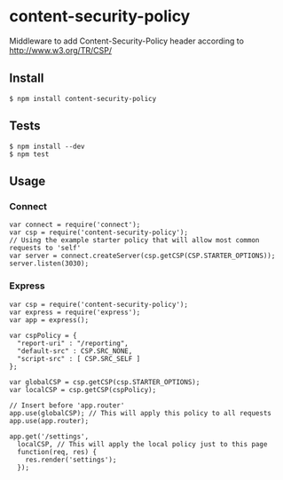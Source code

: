 # content-security-policy
Middleware to add Content-Security-Policy header according to http://www.w3.org/TR/CSP/

## Install

    $ npm install content-security-policy

## Tests

    $ npm install --dev
    $ npm test

## Usage

### Connect

    var connect = require('connect');
    var csp = require('content-security-policy');
    // Using the example starter policy that will allow most common requests to 'self'
    var server = connect.createServer(csp.getCSP(CSP.STARTER_OPTIONS));
    server.listen(3030);
    
### Express

    var csp = require('content-security-policy');
    var express = require('express');
    var app = express();
    
    var cspPolicy = {
      "report-uri" : "/reporting",
      "default-src" : CSP.SRC_NONE,
      "script-src" : [ CSP.SRC_SELF ]
    };
    
    var globalCSP = csp.getCSP(csp.STARTER_OPTIONS);
    var localCSP = csp.getCSP(cspPolicy);
    
    // Insert before 'app.router'
    app.use(globalCSP); // This will apply this policy to all requests
    app.use(app.router);
    
    app.get('/settings',
      localCSP, // This will apply the local policy just to this page
      function(req, res) {
        res.render('settings');
      });
